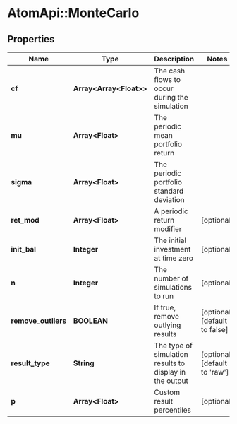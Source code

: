 # AtomApi::MonteCarlo

## Properties
Name | Type | Description | Notes
------------ | ------------- | ------------- | -------------
**cf** | **Array&lt;Array&lt;Float&gt;&gt;** | The cash flows to occur during the simulation | 
**mu** | **Array&lt;Float&gt;** | The periodic mean portfolio return | 
**sigma** | **Array&lt;Float&gt;** | The periodic portfolio standard deviation | 
**ret_mod** | **Array&lt;Float&gt;** | A periodic return modifier | [optional] 
**init_bal** | **Integer** | The initial investment at time zero | [optional] 
**n** | **Integer** | The number of simulations to run | [optional] 
**remove_outliers** | **BOOLEAN** | If true, remove outlying results | [optional] [default to false]
**result_type** | **String** | The type of simulation results to display in the output | [optional] [default to &#39;raw&#39;]
**p** | **Array&lt;Float&gt;** | Custom result percentiles | [optional] 


